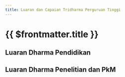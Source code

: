 ```yaml
---
title: Luaran dan Capaian Tridharma Perguruan Tinggi
---
```


# {{ $frontmatter.title }}

## Luaran Dharma Pendidikan

<!--@include: ../indikator/51-62.md-->

## Luaran Dharma Penelitian dan PkM

<!--@include: ../indikator/63.md-->

